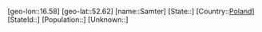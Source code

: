 ﻿---
location: [52.62,16.58]
type: City
tags:
- geo/City


SpocWebEntityId: 33909
isDeleted: false
confidential: public

---
[geo-lon::16.58]
[geo-lat::52.62]
[name::Samter]
[State::]
[Country::[Poland](geo/Continent/Europe/Poland.md)]
[StateId::]
[Population::]
[Unknown::]

